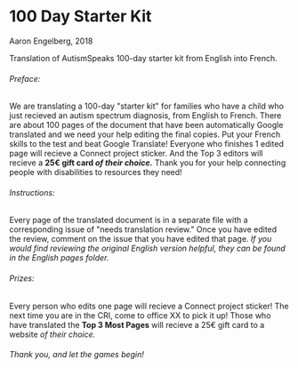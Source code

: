 # 100 Day Starter Kit

Aaron Engelberg, 2018

Translation of AutismSpeaks 100-day starter kit from English into French.

###### Preface:
We are translating a 100-day "starter kit" for families who have a child who just recieved an autism spectrum diagnosis, from English to French. There are about 100 pages of the document that have been automatically Google translated and we need your help editing the final copies. Put your French skills to the test and beat Google Translate! Everyone who finishes 1 edited page will recieve a Connect project sticker. And the Top 3 editors will recieve a **25€ gift card *of their choice.*** Thank you for your help connecting people with disabilities to resources they need!

###### Instructions:
Every page of the translated document is in a separate file with a corresponding issue of "needs translation review." Once you have edited the review, comment on the issue that you have edited that page.
*If you would find reviewing the original English version helpful, they can be found in the English pages folder.*

###### Prizes: 
Every person who edits one page will recieve a Connect project sticker! The next time you are in the CRI, come to office XX to pick it up! 
Those who have translated the **Top 3 Most Pages** will recieve a 25€ gift card to a website *of their choice.*

###### Thank you, and let the games begin!
